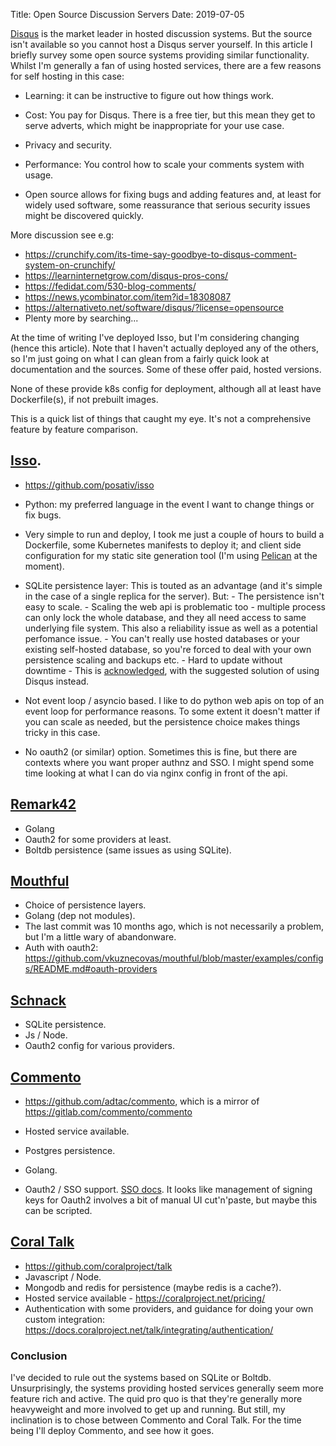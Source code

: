 Title: Open Source Discussion Servers
Date: 2019-07-05

[Disqus](https://disqus.com/) is the market leader in hosted discussion
systems. But the source isn't available so you cannot host a Disqus server
yourself. In this article I briefly survey some open source systems providing
similar functionality. Whilst I'm generally a fan of using hosted services,
there are a few reasons for self hosting in this case:

- Learning: it can be instructive to figure out how things work.

- Cost: You pay for Disqus. There is a free tier, but this mean they get to serve
  adverts, which might be inappropriate for your use case.
  
- Privacy and security.

- Performance: You control how to scale your comments system with usage.

- Open source allows for fixing bugs and adding features and, at least for
  widely used software, some reassurance that serious security issues might be
  discovered quickly.


More discussion see e.g:

- <https://crunchify.com/its-time-say-goodbye-to-disqus-comment-system-on-crunchify/>
- <https://learninternetgrow.com/disqus-pros-cons/>
- <https://fedidat.com/530-blog-comments/>
- <https://news.ycombinator.com/item?id=18308087>
- <https://alternativeto.net/software/disqus/?license=opensource>
- Plenty more by searching...


At the time of writing I've deployed Isso, but I'm considering changing (hence
this article). Note that I haven't actually deployed any of the others, so I'm
just going on what I can glean from a fairly quick look at documentation and the
sources. Some of these offer paid, hosted versions.

None of these provide k8s config for deployment, although all at least have
Dockerfile(s), if not prebuilt images.


This is a quick list of things that caught my eye. It's not a comprehensive
feature by feature comparison.

## [Isso](https://posativ.org/isso/). 

- <https://github.com/posativ/isso>

- Python: my preferred language in the event I want to change things or fix
  bugs.
      
- Very simple to run and deploy, I took me just a couple of hours to build a
  Dockerfile, some Kubernetes manifests to deploy it; and client side
  configuration for my static site generation tool (I'm using
  [Pelican](https://blog.getpelican.com/) at the moment).
  
- SQLite persistence layer: This is touted as an advantage (and it's simple
  in the case of a single replica for the server). But:
      - The persistence isn't easy to scale.
      - Scaling the web api is problematic too - multiple process can only lock
        the whole database, and they all need access to same underlying file
        system. This also a reliability issue as well as a potential perfomance
        issue.
      - You can't really use hosted databases or your existing self-hosted
        database, so you're forced to deal with your own persistence scaling and
        backups etc.
      - Hard to update without downtime
      - This is [acknowledged](https://posativ.org/isso/faq/), with the suggested
        solution of using Disqus instead.

- Not event loop / asyncio based. I like to do python web apis on top of an
  event loop for performance reasons. To some extent it doesn't matter if you
  can scale as needed, but the persistence choice makes things tricky in this
  case.
        
- No oauth2 (or similar) option. Sometimes this is fine, but there are
  contexts where you want proper authnz and SSO. I might spend some time
  looking at what I can do via nginx config in front of the api.

## [Remark42](https://remark42.com/)

- Golang
- Oauth2 for some providers at least.
- Boltdb persistence (same issues as using SQLite).
 
      
## [Mouthful](https://github.com/vkuznecovas/mouthful)

- Choice of persistence layers.
- Golang (dep not modules).
- The last commit was 10 months ago, which is not necessarily a
  problem, but I'm a little wary of abandonware. 
- Auth with oauth2: <https://github.com/vkuznecovas/mouthful/blob/master/examples/configs/README.md#oauth-providers>


## [Schnack](https://github.com/schn4ck/schnack)

- SQLite persistence.
- Js / Node.
- Oauth2 config for various providers.


## [Commento](https://commento.io/)

- <https://github.com/adtac/commento>, which is a mirror of <https://gitlab.com/commento/commento>

- Hosted service available.

- Postgres persistence.
  
- Golang.

- Oauth2 / SSO support. [SSO docs](https://docs.commento.io/configuration/frontend/sso.html). 
  It looks like management of signing keys for Oauth2 involves a bit of manual UI cut'n'paste, but maybe this can be scripted.
      

## [Coral Talk](https://coralproject.net/talk/)

- <https://github.com/coralproject/talk>
- Javascript / Node.
- Mongodb and redis for persistence (maybe redis is a cache?).
- Hosted service available - <https://coralproject.net/pricing/>
- Authentication with some providers, and guidance for doing your own custom
  integration: <https://docs.coralproject.net/talk/integrating/authentication/>


### Conclusion

I've decided to rule out the systems based on SQLite or Boltdb. Unsurprisingly,
the systems providing hosted services generally seem more feature rich and
active. The quid pro quo is that they're generally more heavyweight and more
involved to get up and running. But still, my inclination is to chose between
Commento and Coral Talk. For the time being I'll deploy Commento, and see how it
goes.
